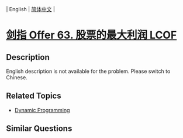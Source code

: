 
| English | [简体中文](README.md) |

# [剑指 Offer 63. 股票的最大利润  LCOF](https://leetcode-cn.com/problems/gu-piao-de-zui-da-li-run-lcof/)

## Description

English description is not available for the problem. Please switch to Chinese.

## Related Topics

- [Dynamic Programming](https://leetcode-cn.com/tag/dynamic-programming)

## Similar Questions


